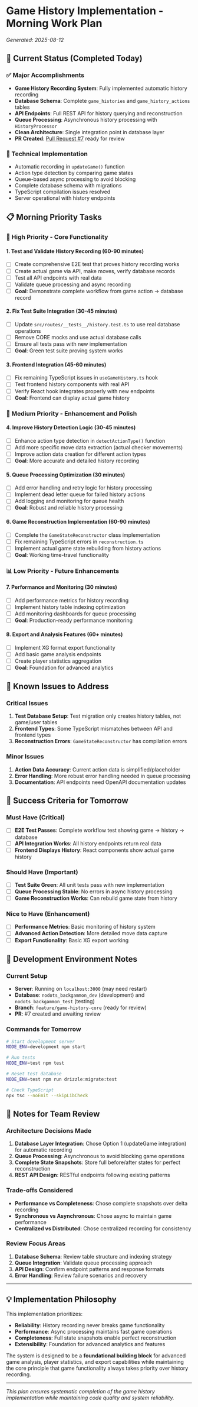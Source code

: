 # Game History Implementation - Morning Work Plan
*Generated: 2025-08-12*

## 🎯 Current Status (Completed Today)

### ✅ Major Accomplishments
- **Game History Recording System**: Fully implemented automatic history recording
- **Database Schema**: Complete `game_histories` and `game_history_actions` tables
- **API Endpoints**: Full REST API for history querying and reconstruction
- **Queue Processing**: Asynchronous history processing with `HistoryProcessor`
- **Clean Architecture**: Single integration point in database layer
- **PR Created**: [Pull Request #7](https://github.com/nodots/nodots-backgammon-api/pull/7) ready for review

### 🔧 Technical Implementation
- Automatic recording in `updateGame()` function
- Action type detection by comparing game states
- Queue-based async processing to avoid blocking
- Complete database schema with migrations
- TypeScript compilation issues resolved
- Server operational with history endpoints

## 📋 Morning Priority Tasks

### 🚨 High Priority - Core Functionality

#### 1. **Test and Validate History Recording** (60-90 minutes)
- [ ] Create comprehensive E2E test that proves history recording works
- [ ] Create actual game via API, make moves, verify database records
- [ ] Test all API endpoints with real data
- [ ] Validate queue processing and async recording
- [ ] **Goal**: Demonstrate complete workflow from game action → database record

#### 2. **Fix Test Suite Integration** (30-45 minutes)
- [ ] Update `src/routes/__tests__/history.test.ts` to use real database operations
- [ ] Remove CORE mocks and use actual database calls
- [ ] Ensure all tests pass with new implementation
- [ ] **Goal**: Green test suite proving system works

#### 3. **Frontend Integration** (45-60 minutes)
- [ ] Fix remaining TypeScript issues in `useGameHistory.ts` hook
- [ ] Test frontend history components with real API
- [ ] Verify React hook integrates properly with new endpoints
- [ ] **Goal**: Frontend can display actual game history

### 🔄 Medium Priority - Enhancement and Polish

#### 4. **Improve History Detection Logic** (30-45 minutes)
- [ ] Enhance action type detection in `detectActionType()` function
- [ ] Add more specific move data extraction (actual checker movements)
- [ ] Improve action data creation for different action types
- [ ] **Goal**: More accurate and detailed history recording

#### 5. **Queue Processing Optimization** (30 minutes)
- [ ] Add error handling and retry logic for history processing
- [ ] Implement dead letter queue for failed history actions
- [ ] Add logging and monitoring for queue health
- [ ] **Goal**: Robust and reliable history processing

#### 6. **Game Reconstruction Implementation** (60-90 minutes)
- [ ] Complete the `GameStateReconstructor` class implementation
- [ ] Fix remaining TypeScript errors in `reconstruction.ts`
- [ ] Implement actual game state rebuilding from history actions
- [ ] **Goal**: Working time-travel functionality

### 📊 Low Priority - Future Enhancements

#### 7. **Performance and Monitoring** (30 minutes)
- [ ] Add performance metrics for history recording
- [ ] Implement history table indexing optimization
- [ ] Add monitoring dashboards for queue processing
- [ ] **Goal**: Production-ready performance monitoring

#### 8. **Export and Analysis Features** (60+ minutes)
- [ ] Implement XG format export functionality
- [ ] Add basic game analysis endpoints
- [ ] Create player statistics aggregation
- [ ] **Goal**: Foundation for advanced analytics

## 🐛 Known Issues to Address

### Critical Issues
1. **Test Database Setup**: Test migration only creates history tables, not game/user tables
2. **Frontend Types**: Some TypeScript mismatches between API and frontend types
3. **Reconstruction Errors**: `GameStateReconstructor` has compilation errors

### Minor Issues
1. **Action Data Accuracy**: Current action data is simplified/placeholder
2. **Error Handling**: More robust error handling needed in queue processing
3. **Documentation**: API endpoints need OpenAPI documentation updates

## 🎯 Success Criteria for Tomorrow

### Must Have (Critical)
- [ ] **E2E Test Passes**: Complete workflow test showing game → history → database
- [ ] **API Integration Works**: All history endpoints return real data
- [ ] **Frontend Displays History**: React components show actual game history

### Should Have (Important)  
- [ ] **Test Suite Green**: All unit tests pass with new implementation
- [ ] **Queue Processing Stable**: No errors in async history processing
- [ ] **Game Reconstruction Works**: Can rebuild game state from history

### Nice to Have (Enhancement)
- [ ] **Performance Metrics**: Basic monitoring of history system
- [ ] **Advanced Action Detection**: More detailed move data capture
- [ ] **Export Functionality**: Basic XG export working

## 🔧 Development Environment Notes

### Current Setup
- **Server**: Running on `localhost:3000` (may need restart)
- **Database**: `nodots_backgammon_dev` (development) and `nodots_backgammon_test` (testing)
- **Branch**: `feature/game-history-core` (ready for review)
- **PR**: #7 created and awaiting review

### Commands for Tomorrow
```bash
# Start development server
NODE_ENV=development npm start

# Run tests
NODE_ENV=test npm test

# Reset test database
NODE_ENV=test npm run drizzle:migrate:test

# Check TypeScript
npx tsc --noEmit --skipLibCheck
```

## 📝 Notes for Team Review

### Architecture Decisions Made
1. **Database Layer Integration**: Chose Option 1 (updateGame integration) for automatic recording
2. **Queue Processing**: Asynchronous to avoid blocking game operations  
3. **Complete State Snapshots**: Store full before/after states for perfect reconstruction
4. **REST API Design**: RESTful endpoints following existing patterns

### Trade-offs Considered
- **Performance vs Completeness**: Chose complete snapshots over delta recording
- **Synchronous vs Asynchronous**: Chose async to maintain game performance
- **Centralized vs Distributed**: Chose centralized recording for consistency

### Review Focus Areas
1. **Database Schema**: Review table structure and indexing strategy
2. **Queue Integration**: Validate queue processing approach
3. **API Design**: Confirm endpoint patterns and response formats
4. **Error Handling**: Review failure scenarios and recovery

---

## 💡 Implementation Philosophy

This implementation prioritizes:
- **Reliability**: History recording never breaks game functionality
- **Performance**: Async processing maintains fast game operations
- **Completeness**: Full state snapshots enable perfect reconstruction
- **Extensibility**: Foundation for advanced analytics and features

The system is designed to be a **foundational building block** for advanced game analysis, player statistics, and export capabilities while maintaining the core principle that game functionality always takes priority over history recording.

---

*This plan ensures systematic completion of the game history implementation while maintaining code quality and system reliability.*